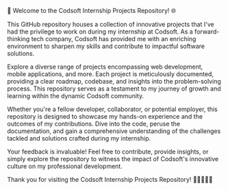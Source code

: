 🚀 Welcome to the Codsoft Internship Projects Repository! 🌐

This GitHub repository houses a collection of innovative projects that I've had the privilege to work on during my internship at Codsoft. As a forward-thinking tech company, Codsoft has provided me with an enriching environment to sharpen my skills and contribute to impactful software solutions.

Explore a diverse range of projects encompassing web development, mobile applications, and more. Each project is meticulously documented, providing a clear roadmap, codebase, and insights into the problem-solving process. This repository serves as a testament to my journey of growth and learning within the dynamic Codsoft community.

Whether you're a fellow developer, collaborator, or potential employer, this repository is designed to showcase my hands-on experience and the outcomes of my contributions. Dive into the code, peruse the documentation, and gain a comprehensive understanding of the challenges tackled and solutions crafted during my internship.

Your feedback is invaluable! Feel free to contribute, provide insights, or simply explore the repository to witness the impact of Codsoft's innovative culture on my professional development.

Thank you for visiting the Codsoft Internship Projects Repository! 🌟👩‍💻👨‍💻
